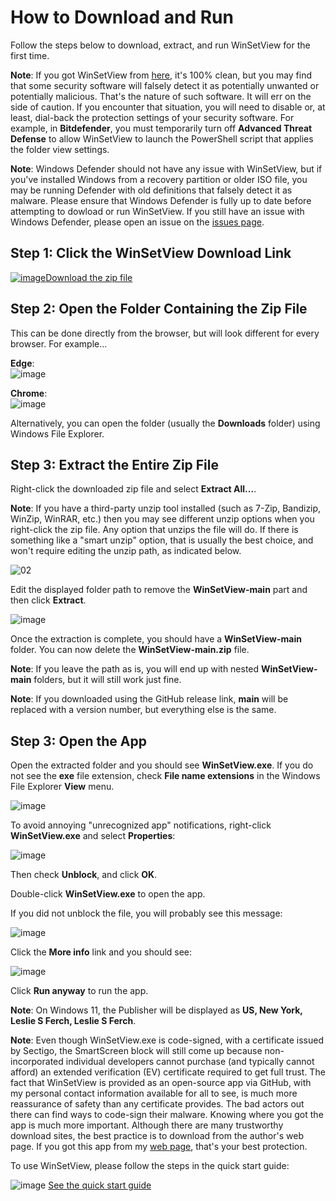 # How to Download and Run
<!--
To view this document formatted (instead of as raw text) just click the Help button in WinSetView.
You can also manually navigate your browser to: https://lesferch.github.io/WinSetView.
-->
Follow the steps below to download, extract, and run WinSetView for the first time.

**Note**: If you got WinSetView from [here](https://lesferch.github.io/WinSetView), it's 100% clean, but you may find that some security software will falsely detect it as potentially unwanted or potentially malicious. That's the nature of such software. It will err on the side of caution. If you encounter that situation, you will need to disable or, at least, dial-back the protection settings of your security software. For example, in **Bitdefender**, you must temporarily turn off **Advanced Threat Defense** to allow WinSetView to launch the PowerShell script that applies the folder view settings.

**Note**: Windows Defender should not have any issue with WinSetView, but if you've installed Windows from a recovery partition or older ISO file, you may be running Defender with old definitions that falsely detect it as malware. Please ensure that Windows Defender is fully up to date before attempting to dowload or run WinSetView. If you still have an issue with Windows Defender, please open an issue on the [issues page](https://github.com/LesFerch/WinSetView/issues).

## Step 1: Click the WinSetView Download Link

[![image](https://user-images.githubusercontent.com/79026235/152910441-59ba653c-5607-4f59-90c0-bc2851bf2688.png)Download the zip file](https://github.com/LesFerch/WinSetView/archive/refs/heads/main.zip)

## Step 2: Open the Folder Containing the Zip File

This can be done directly from the browser, but will look different for every browser. For example...

**Edge**:\
![image](https://user-images.githubusercontent.com/79026235/153105994-4ae67c3f-bd51-48b7-88c3-f8adf81591c8.png)

**Chrome**:\
![image](https://user-images.githubusercontent.com/79026235/153104134-7494fbbb-c169-493d-b811-1cc5d7da5c00.png)

Alternatively, you can open the folder (usually the **Downloads** folder) using Windows File Explorer.

## Step 3: Extract the Entire Zip File

Right-click the downloaded zip file and select **Extract All...**.

**Note**: If you have a third-party unzip tool installed (such as 7-Zip, Bandizip, WinZip, WinRAR, etc.) then you may see different unzip options when you right-click the zip file. Any option that unzips the file will do. If there is something like a "smart unzip" option, that is usually the best choice, and won't require editing the unzip path, as indicated below.

![02](https://user-images.githubusercontent.com/79026235/153107248-5f0ccc0b-ca21-4102-8492-1df02129f978.png)

Edit the displayed folder path to remove the **WinSetView-main** part and then click **Extract**.

![image](https://user-images.githubusercontent.com/79026235/153104464-b64a9efb-181a-468a-a457-63455f490f32.png)

Once the extraction is complete, you should have a **WinSetView-main** folder. You can now delete the **WinSetView-main.zip** file.

**Note**: If you leave the path as is, you will end up with nested **WinSetView-main** folders, but it will still work just fine.

**Note**: If you downloaded using the GitHub release link, **main** will be replaced with a version number, but everything else is the same.

## Step 3: Open the App

Open the extracted folder and you should see **WinSetView.exe**. If you do not see the **exe** file extension, check **File name extensions** in the Windows File Explorer **View** menu.

![image](https://user-images.githubusercontent.com/79026235/229966497-b357c88d-45fa-4a5d-993e-661b8d18ead4.png)

To avoid annoying "unrecognized app" notifications, right-click **WinSetView.exe** and select **Properties**:

![image](https://user-images.githubusercontent.com/79026235/229967070-dbf01447-601d-49ab-bafb-2d87ab299ef8.png)

Then check **Unblock**, and click **OK**.

Double-click **WinSetView.exe** to open the app.

If you did not unblock the file, you will probably see this message:

![image](https://user-images.githubusercontent.com/79026235/211442632-d4362bed-3600-4c32-b2c1-417b320684b7.png)

Click the **More info** link and you should see:

![image](https://user-images.githubusercontent.com/79026235/211442671-34f91125-e915-4c5e-a61e-a30bb556d393.png)

Click **Run anyway** to run the app.

**Note**: On Windows 11, the Publisher will be displayed as **US, New York, Leslie S Ferch, Leslie S Ferch**.

**Note**: Even though WinSetView.exe is code-signed, with a certificate issued by Sectigo, the SmartScreen block will still come up because non-incorporated individual developers cannot purchase (and typically cannot afford) an extended verification (EV) certificate required to get full trust. The fact that WinSetView is provided as an open-source app via GitHub, with my personal contact information available for all to see, is much more reassurance of safety than any certificate provides. The bad actors out there can find ways to code-sign their malware. Knowing where you got the app is much more important. Although there are many trustworthy download sites, the best practice is to download from the author's web page. If you got this app from my [web page](https://lesferch.github.io/WinSetView/), that's your best protection.

To use WinSetView, please follow the steps in the quick start guide:

![image](https://user-images.githubusercontent.com/79026235/152913587-d294de81-c8ca-428d-b351-09a564854eff.png)
[See the quick start guide](./README.md)

